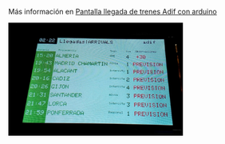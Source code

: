 Más información en <a href="http://lamaquetade.infotronikblog.com/pantalla-llegada-de-trenes-adif-con-arduino.html">Pantalla llegada de trenes Adif con arduino</a>

<img src="https://github.com/Peyutron/arduino-modeltrain-timetable-display/blob/main/Pantalla_info_trenes_Arduino.jpg" alt="Timetable Arduino UNO TFT3.5 ILI9486" width=350 />


